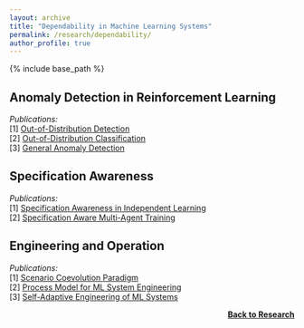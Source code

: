 ```yaml
---
layout: archive
title: "Dependability in Machine Learning Systems"
permalink: /research/dependability/
author_profile: true
---
```


{% include base_path %}

## Anomaly Detection in Reinforcement Learning

*Publications:*  
[1] [Out-of-Distribution Detection](http://thomyphan.github.io/files/2019-isaai-preprint.pdf)  
[2] [Out-of-Distribution Classification](http://thomyphan.github.io/files/2020-icaart-preprint.pdf)  
[3] [General Anomaly Detection](https://www.ifaamas.org/Proceedings/aamas2022/pdfs/p1799.pdf)  

## Specification Awareness

*Publications:*  
[1] [Specification Awareness in Independent Learning](http://thomyphan.github.io/files/2021-icaart-preprint.pdf)  
[2] [Specification Aware Multi-Agent Training](https://arxiv.org/pdf/2012.07949.pdf)  

## Engineering and Operation

*Publications:*  
[1] [Scenario Coevolution Paradigm](https://epub.ub.uni-muenchen.de/73060/1/Gabor2020_Article_TheScenarioCoevolutionParadigm.pdf)  
[2] [Process Model for ML System Engineering](http://thomyphan.github.io/files/2020-qse-preprint.pdf)  
[3] [Self-Adaptive Engineering of ML Systems](http://thomyphan.github.io/files/2022-isola-preprint.pdf)  

<div style="float: right;">
    <a href="https://thomyphan.github.io/research/"><strong>Back to Research</strong></a>
</div>